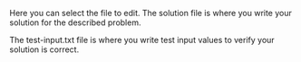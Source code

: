 Here you can select the file to edit. The solution file is where you write your solution for the described problem.

The test-input.txt file is where you write test input values to verify your solution is correct.